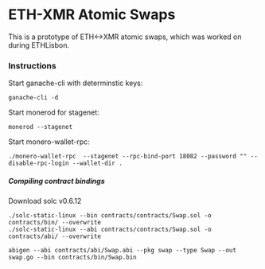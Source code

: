 # ETH-XMR Atomic Swaps

This is a prototype of ETH<->XMR atomic swaps, which was worked on during ETHLisbon.

### Instructions

Start ganache-cli with determinstic keys:
```
ganache-cli -d
```

Start monerod for stagenet:
```
monerod --stagenet
```

Start monero-wallet-rpc:
```
./monero-wallet-rpc  --stagenet --rpc-bind-port 18082 --password "" --disable-rpc-login --wallet-dir .
```

##### Compiling contract bindings

Download solc v0.6.12

```
./solc-static-linux --bin contracts/contracts/Swap.sol -o contracts/bin/ --overwrite
./solc-static-linux --abi contracts/contracts/Swap.sol -o contracts/abi/ --overwrite
```

```
abigen --abi contracts/abi/Swap.abi --pkg swap --type Swap --out swap.go --bin contracts/bin/Swap.bin 
```